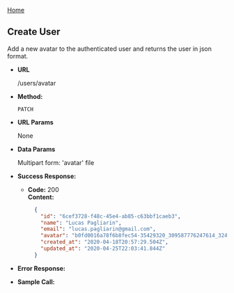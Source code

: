 
[Home](https://github.com/lucaspagliarin/gobarber-backend)

**Create User**
----
  Add a new avatar to the authenticated user and returns the user in json format.

* **URL**

  /users/avatar

* **Method:**

  `PATCH`

*  **URL Params**

    None

* **Data Params**

  Multipart form: 'avatar' file

* **Success Response:**

  * **Code:** 200 <br />
    **Content:**
    ```json
      {
        "id": "6cef3728-f48c-45e4-ab85-c63bbf1caeb3",
        "name": "Lucas Pagliarin",
        "email": "lucas.pagliarin@gmail.com",
        "avatar": "b0fd0016a78f6b8fec54-35429320_309587776247614_3249685037699825664_n.jpg",
        "created_at": "2020-04-18T20:57:29.504Z",
        "updated_at": "2020-04-25T22:03:41.844Z"
      }
    ```

* **Error Response:**

* **Sample Call:**

  ```javascript

  ```
